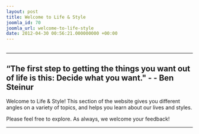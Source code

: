 ```yaml
---
layout: post
title: Welcome to Life & Style
joomla_id: 70
joomla_url: welcome-to-life-style
date: 2012-04-30 00:56:21.000000000 +00:00
---
```

## 
* * *

## “The first step to getting the things you want out of life is this: Decide what you want." - - Ben Steinur

Welcome to Life & Style! This section of the website gives you different angles on a variety of topics, and helps you learn about our lives and styles.

Please feel free to explore. As always, we welcome your feedback!

* * *



